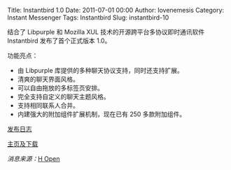 Title: Instantbird 1.0
Date: 2011-07-01 00:00
Author: lovenemesis
Category: Instant Messenger
Tags: Instantbird
Slug: instantbird-10

结合了 Libpurple 和 Mozilla XUL 技术的开源跨平台多协议即时通讯软件
Instantbird 发布了首个正式版本 1.0。

功能亮点：

-   由 Libpurple 库提供的多种聊天协议支持，同时还支持扩展。
-   清爽的聊天界面风格。
-   可以自由拖放的多标签页安排。
-   完全支持自定义的聊天主题风格。
-   支持相同联系人合并。
-   内建强大的附加组件扩展机制，现在已有 250 多款附加组件。

[发布日志](http://instantbird.com/release-notes.html)

[主页及下载](http://www.instantbird.com/)

*消息来源：*[H
Open](http://www.h-online.com/open/news/item/Cross-platform-IM-client-InstantBird-goes-1-0-1270008.html)
